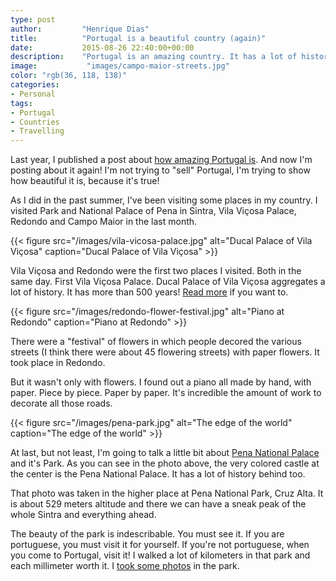 ```yaml
---
type: post
author:         "Henrique Dias"
title:          "Portugal is a beautiful country (again)"
date:           2015-08-26 22:40:00+00:00
description:    "Portugal is an amazing country. It has a lot of history behind. Know some of the places I visited this month. From Sintra to Redondo."
image:           "images/campo-maior-streets.jpg"
color: "rgb(36, 118, 138)"
categories:
- Personal
tags:
- Portugal
- Countries
- Travelling
---
```


Last year, I published a post about [how amazing Portugal is](/personal/portugal-beautiful-country/). And now I'm posting about it again! I'm not trying to "sell" Portugal, I'm trying to show how beautiful it is, because it's true!

As I did in the past summer, I've been visiting some places in my country. I visited Park and National Palace of Pena in Sintra, Vila Viçosa Palace, Redondo and Campo Maior in the last month.

{{< figure src="/images/vila-vicosa-palace.jpg" alt="Ducal Palace of Vila Viçosa" caption="Ducal Palace of Vila Viçosa" >}}

Vila Viçosa and Redondo were the first two places I visited. Both in the same day. First Vila Viçosa Palace. Ducal Palace of Vila Viçosa aggregates a lot of history. It has more than 500 years! [Read more](https://en.wikipedia.org/wiki/Ducal_Palace_of_Vila_Vi%C3%A7osa) if you want to.

{{< figure src="/images/redondo-flower-festival.jpg" alt="Piano at Redondo" caption="Piano at Redondo" >}}

There were a "festival" of flowers in which people decored the various streets (I think there were about 45 flowering streets) with paper flowers. It took place in Redondo.

But it wasn't only with flowers. I found out a piano all made by hand, with paper. Piece by piece. Paper by paper. It's incredible the amount of work to decorate all those roads.

{{< figure src="/images/pena-park.jpg" alt="The edge of the world" caption="The edge of the world" >}}

At last, but not least, I'm going to talk a little bit about [Pena National Palace](https://en.wikipedia.org/wiki/Pena_National_Palace) and it's Park. As you can see in the photo above, the very colored castle at the center is the Pena National Palace. It has a lot of history behind too.

That photo was taken in the higher place at Pena National Park, Cruz Alta. It is about 529 meters altitude and there we can have a sneak peak of the whole Sintra and everything ahead.

The beauty of the park is indescribable. You must see it. If you are portuguese, you must visit it for yourself. If you're not portuguese, when you come to Portugal, visit it! I walked a lot of kilometers in that park and each millimeter worth it. I [took some photos](https://goo.gl/photos/KonUQfaheZiZCmdv9) in the park.
